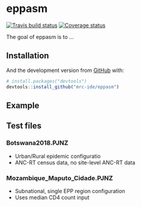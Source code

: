 
<!-- README.md is generated from README.Rmd. Please edit that file -->

# eppasm

[![Travis build
status](https://travis-ci.org/mrc-ide/eppasm.svg?branch=debut-withClass)](https://travis-ci.org/mrc-ide/eppasm)
[![Coverage
status](https://codecov.io/gh/mrc-ide/eppasm/branch/debut-withClass/graph/badge.svg)](https://codecov.io/github/mrc-ide/eppasm?branch=debut-withClass)

The goal of eppasm is to …

## Installation

And the development version from [GitHub](https://github.com/) with:

``` r
# install.packages("devtools")
devtools::install_github("mrc-ide/eppasm")
```

## Example

## Test files

### Botswana2018.PJNZ

  - Urban/Rural epidemic configuratio
  - ANC-RT census data, no site-level ANC-RT data

### Mozambique\_Maputo\_Cidade.PJNZ

  - Subnational, single EPP region configuration
  - Uses median CD4 count input
